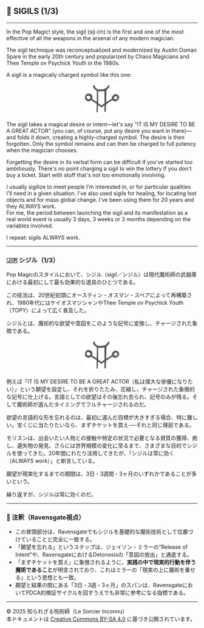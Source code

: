 ## 🧛 SIGILS (1/3)

---

In the Pop Magic! style, the sigil (sij-i/n) is the first and one of the most effective of all the weapons in the arsenal of any modern magician. 

The sigil technique was reconceptualized and modernized by Austin Osman Spare in the early 20th century and popularized by Chaos Magicians and Thee Temple ov Psychick Youth in the 1980s.  

A sigil is a magically charged symbol like this one:  

<div align="center">
  <img src="sigil1.png" width="100">
</div>

The sigil takes a magical desire or intent—let's say "IT IS MY DESIRE TO BE A GREAT ACTOR" (you can, of course, put any desire you want in there)—and folds it down, creating a highly-charged symbol. The desire is then forgotten. Only the symbol remains and can then be charged to full potency when the magician chooses. 

Forgetting the desire in its verbal form can be difficult if you've started too ambitiously. There's no point charging a sigil to win the lottery if you don't buy a ticket. Start with stuff that's not too emotionally involving. 

I usually sigilize to meet people I'm interested in, or for particular qualities I'll need in a given situation. I've also used sigils for healing, for locating lost objects and for mass global change. I've been using them for 20 years and they ALWAYS work.  
For me, the period between launching the sigil and its manifestation as a real world event is usually 3 days, 3 weeks or 3 months depending on the variables involved.  

I repeat: sigils ALWAYS work.

---

### 🇯🇵 シジル（1/3）

Pop Magicのスタイルにおいて、シジル（sigil／シジル）は現代魔術師の武器庫における最初にして最も効果的な道具のひとつである。

この技法は、20世紀初頭にオースティン・オスマン・スペアによって再構築され、1980年代にはケイオスマジシャンやThee Temple ov Psychick Youth（TOPY）によって広く普及した。  

シジルとは、魔術的な欲望や意図をこのような記号に変換し、チャージされた象徴である。

<div align="center">
  <img src="sigil1.png" width="100">
</div>

例えば「IT IS MY DESIRE TO BE A GREAT ACTOR（私は偉大な俳優になりたい）」という願望を設定し、それを折りたたみ、圧縮し、チャージされた象徴的な記号に仕上げる。言語としての欲望はその後忘れ去られ、記号のみが残る。そして魔術師が選んだタイミングでフルチャージされるのだ。

欲望の言語的な形を忘れるのは、最初に選んだ目標が大きすぎる場合、特に難しい。宝くじに当たりたいなら、まずチケットを買え──それと同じ理屈である。

モリスンは、出会いたい人物との接触や特定の状況で必要となる資質の獲得、癒し、遺失物の発見、さらには世界規模の変化に至るまで、さまざまな目的でシジルを使ってきた。20年間にわたり活用してきたが、「シジルは常に効く（ALWAYS work）」と断言している。

願望が現実化するまでの期間は、3日・3週間・3ヶ月のいずれかであることが多いという。

繰り返すが、シジルは常に効くのだ。

---

### 🐌 注釈（Ravensgate視点）

- この冒頭部分は、Ravensgateでもシジルを基礎的な魔術技術として位置づけていることと完全に一致する。
- 「願望を忘れる」というステップは、ジェイソン・ミラーの“Release of Intent”や、RavensgateにおけるDetonosisの「意図の放出」と通底する。
- 「まずチケットを買え」に象徴されるように、**実践の中で現実的行動を伴う魔術であること**が明言されており、これはミラーの「現実の上に魔術を乗せる」という思想とも一致。
- 願望と結果の間にある「3日・3週・3ヶ月」のスパンは、RavensgateにおいてPDCA的検証サイクルを回すうえでも非常に参考になる指標である。

---

© 2025 知られざる呪術師（Le Sorcier Inconnu）  
本ドキュメントは [Creative Commons BY-SA 4.0](https://creativecommons.org/licenses/by-sa/4.0/deed.ja) に基づき公開されています。
